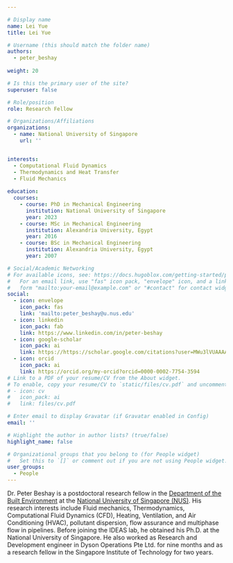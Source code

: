 ```yaml
---

# Display name
name: Lei Yue
title: Lei Yue

# Username (this should match the folder name)
authors:
  - peter_beshay
  
weight: 20

# Is this the primary user of the site?
superuser: false

# Role/position
role: Research Fellow

# Organizations/Affiliations
organizations:
  - name: National University of Singapore
    url: ''


interests:
  - Computational Fluid Dynamics
  - Thermodynamics and Heat Transfer
  - Fluid Mechanics
  
education:
  courses:
    - course: PhD in Mechanical Engineering
      institution: National University of Singapore
      year: 2023
    - course: MSc in Mechanical Engineering
      institution: Alexandria University, Egypt
      year: 2016
    - course: BSc in Mechanical Engineering
      institution: Alexandria University, Egypt
      year: 2007

# Social/Academic Networking
# For available icons, see: https://docs.hugoblox.com/getting-started/page-builder/#icons
#   For an email link, use "fas" icon pack, "envelope" icon, and a link in the
#   form "mailto:your-email@example.com" or "#contact" for contact widget.
social:
  - icon: envelope
    icon_pack: fas
    link: 'mailto:peter_beshay@u.nus.edu'
  - icon: linkedin
    icon_pack: fab
    link: https://www.linkedin.com/in/peter-beshay
  - icon: google-scholar
    icon_pack: ai
    link: https://https://scholar.google.com/citations?user=MWu3lVUAAAAJ&hl=en
  - icon: orcid
    icon_pack: ai
    link: https://orcid.org/my-orcid?orcid=0000-0002-7754-3594
# Link to a PDF of your resume/CV from the About widget.
# To enable, copy your resume/CV to `static/files/cv.pdf` and uncomment the lines below.
# - icon: cv
#   icon_pack: ai
#   link: files/cv.pdf

# Enter email to display Gravatar (if Gravatar enabled in Config)
email: ''

# Highlight the author in author lists? (true/false)
highlight_name: false

# Organizational groups that you belong to (for People widget)
#   Set this to `[]` or comment out if you are not using People widget.
user_groups:
  - People
---
```


Dr. Peter Beshay is a postdoctoral research fellow in the [Department of the Built Environment](https://cde.nus.edu.sg/dbe/) at the [National University of Singapore (NUS)](http://www.nus.edu.sg). His research interests include Fluid mechanics, Thermodynamics, Computational Fluid Dynamics (CFD), Heating, Ventilation, and Air Conditioning (HVAC), pollutant dispersion, flow assurance and multiphase flow in pipelines. Before joining the IDEAS lab, he obtained his Ph.D. at the National University of Singapore. He also worked as Research and Development engineer in Dyson Operations Pte Ltd. for nine months and as a research fellow in the Singapore Institute of Technology for two years.
